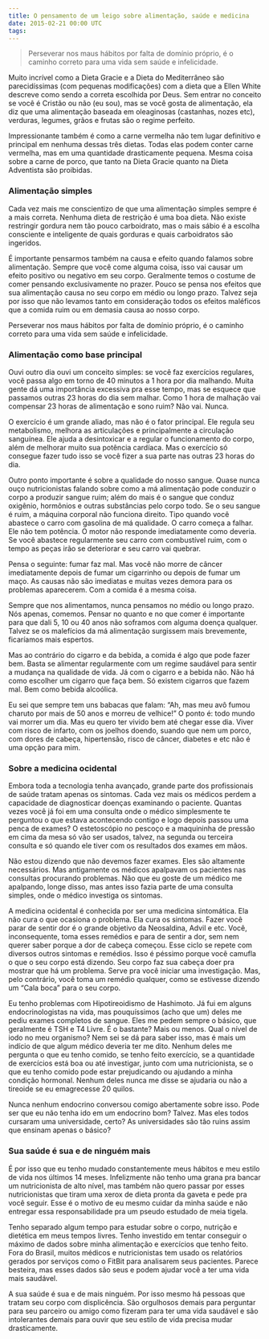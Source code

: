 ```yaml
---
title: O pensamento de um leigo sobre alimentação, saúde e medicina
date: 2015-02-21 00:00 UTC
tags:
---
```


> Perseverar nos maus hábitos por falta de domínio próprio, é o caminho correto para uma vida sem saúde e infelicidade.

Muito incrível como a Dieta Gracie e a Dieta do Mediterrâneo são parecidíssimas (com pequenas modificações) com a dieta que a Ellen White descreve como sendo a correta escolhida por Deus. Sem entrar no conceito se você é Cristão ou não (eu sou), mas se você gosta de alimentação, ela diz que uma alimentação baseada em oleaginosas (castanhas, nozes etc), verduras, legumes, grãos e frutas são o regime perfeito.

Impressionante também é como a carne vermelha não tem lugar definitivo e principal em nenhuma dessas três dietas. Todas elas podem conter carne vermelha, mas em uma quantidade drasticamente pequena. Mesma coisa sobre a carne de porco, que tanto na Dieta Gracie quanto na Dieta Adventista são proibidas.

### Alimentação simples

Cada vez mais me conscientizo de que uma alimentação simples sempre é a mais correta. Nenhuma dieta de restrição é uma boa dieta. Não existe restringir gordura nem tão pouco carboidrato, mas o mais sábio é a escolha consciente e inteligente de quais gorduras e quais carboidratos são ingeridos.

É importante pensarmos também na causa e efeito quando falamos sobre alimentação. Sempre que você come alguma coisa, isso vai causar um efeito positivo ou negativo em seu corpo. Geralmente temos o costume de comer pensando exclusivamente no prazer. Pouco se pensa nos efeitos que sua alimentação causa no seu corpo em médio ou longo prazo. Talvez seja por isso que não levamos tanto em consideração todos os efeitos maléficos que a comida ruim ou em demasia causa ao nosso corpo.

Perseverar nos maus hábitos por falta de domínio próprio, é o caminho correto para uma vida sem saúde e infelicidade.

### Alimentação como base principal

Ouvi outro dia ouvi um conceito simples: se você faz exercícios regulares, você passa algo em torno de 40 minutos a 1 hora por dia malhando. Muita gente dá uma importância excessiva pra esse tempo, mas se esquece que passamos outras 23 horas do dia sem malhar. Como 1 hora de malhação vai compensar 23 horas de alimentação e sono ruim? Não vai. Nunca.

O exercício é um grande aliado, mas não é o fator principal. Ele regula seu metabolismo, melhora as articulações e principalmente a circulação sanguínea. Ele ajuda a desintoxicar e a regular o funcionamento do corpo, além de melhorar muito sua potência cardíaca. Mas o exercício só consegue fazer tudo isso se você fizer a sua parte nas outras 23 horas do dia.

Outro ponto importante é sobre a qualidade do nosso sangue. Quase nunca ouço nutricionistas falando sobre como a má alimentação pode conduzir o corpo a produzir sangue ruim; além do mais é o sangue que conduz oxigênio, hormônios e outras substâncias pelo corpo todo. Se o seu sangue é ruim, a máquina corporal não funciona direito. Tipo quando você abastece o carro com gasolina de má qualidade. O carro começa a falhar. Ele não tem potência. O motor não responde imediatamente como deveria. Se você abastece regularmente seu carro com combustível ruim, com o tempo as peças irão se deteriorar e seu carro vai quebrar.

Pensa o seguinte: fumar faz mal. Mas você não morre de câncer imediatamente depois de fumar um cigarrinho ou depois de fumar um maço. As causas não são imediatas e muitas vezes demora para os problemas aparecerem. Com a comida é a mesma coisa.

Sempre que nos alimentamos, nunca pensamos no médio ou longo prazo. Nós apenas, comemos. Pensar no quanto e no que comer é importante para que dali 5, 10 ou 40 anos não soframos com alguma doença qualquer. Talvez se os malefícios da má alimentação surgissem mais brevemente, ficaríamos mais espertos.

Mas ao contrário do cigarro e da bebida, a comida é algo que pode fazer bem. Basta se alimentar regularmente com um regime saudável para sentir a mudança na qualidade de vida. Já com o cigarro e a bebida não. Não há como escolher um cigarro que faça bem. Só existem cigarros que fazem mal. Bem como bebida alcoólica.

Eu sei que sempre tem uns babacas que falam: “Ah, mas meu avô fumou charuto por mais de 50 anos e morreu de velhice!” O ponto é: todo mundo vai morrer um dia. Mas eu quero ter vivido bem até chegar esse dia. Viver com risco de infarto, com os joelhos doendo, suando que nem um porco, com dores de cabeça, hipertensão, risco de câncer, diabetes e etc não é uma opção para mim.

### Sobre a medicina ocidental

Embora toda a tecnologia tenha avançado, grande parte dos profissionais de saúde tratam apenas os sintomas. Cada vez mais os médicos perdem a capacidade de diagnosticar doenças examinando o paciente. Quantas vezes você já foi em uma consulta onde o médico simplesmente te perguntou o que estava acontecendo contigo e logo depois passou uma penca de exames? O estetoscópio no pescoço e a maquininha de pressão em cima da mesa só vão ser usados, talvez, na segunda ou terceira consulta e só quando ele tiver com os resultados dos exames em mãos.

Não estou dizendo que não devemos fazer exames. Eles são altamente necessários. Mas antigamente os médicos apalpavam os pacientes nas consultas procurando problemas. Não que eu goste de um médico me apalpando, longe disso, mas antes isso fazia parte de uma consulta simples, onde o médico investiga os sintomas.

A medicina ocidental é conhecida por ser uma medicina sintomática. Ela não cura o que ocasiona o problema. Ela cura os sintomas. Fazer você parar de sentir dor é o grande objetivo da Neosaldina, Advil e etc. Você, inconsequente, toma esses remédios e para de sentir a dor, sem nem querer saber porque a dor de cabeça começou. Esse ciclo se repete com diversos outros sintomas e remédios. Isso é péssimo porque você camufla o que o seu corpo está dizendo. Seu corpo faz sua cabeça doer pra mostrar que há um problema. Serve pra você iniciar uma investigação. Mas, pelo contrário, você toma um remédio qualquer, como se estivesse dizendo um “Cala boca” para o seu corpo.

Eu tenho problemas com Hipotireoidismo de Hashimoto. Já fui em alguns endocrinologistas na vida, mas pouquíssimos (acho que um) deles me pediu exames completos de sangue. Eles me pedem sempre o básico, que geralmente é TSH e T4 Livre. É o bastante? Mais ou menos. Qual o nível de iodo no meu organismo? Nem sei se dá para saber isso, mas é mais um indício de que algum médico deveria ter me dito. Nenhum deles me pergunta o que eu tenho comido, se tenho feito exercício, se a quantidade de exercícios está boa ou até investigar, junto com uma nutricionista, se o que eu tenho comido pode estar prejudicando ou ajudando a minha condição hormonal. Nenhum deles nunca me disse se ajudaria ou não a tireoide se eu emagrecesse 20 quilos.

Nunca nenhum endocrino conversou comigo abertamente sobre isso. Pode ser que eu não tenha ido em um endocrino bom? Talvez. Mas eles todos cursaram uma universidade, certo? As universidades são tão ruins assim que ensinam apenas o básico?

### Sua saúde é sua e de ninguém mais

É por isso que eu tenho mudado constantemente meus hábitos e meu estilo de vida nos últimos 14 meses. Infelizmente não tenho uma grana pra bancar um nutricionista de alto nível, mas também não quero passar por esses nutricionistas que tiram uma xerox de dieta pronta da gaveta e pede pra você seguir. Esse é o motivo de eu mesmo cuidar da minha saúde e não entregar essa responsabilidade pra um pseudo estudado de meia tigela.

Tenho separado algum tempo para estudar sobre o corpo, nutrição e dietética em meus tempos livres. Tenho investido em tentar conseguir o máximo de dados sobre minha alimentação e exercícios que tenho feito. Fora do Brasil, muitos médicos e nutricionistas tem usado os relatórios gerados por serviços como o FitBit para analisarem seus pacientes. Parece besteira, mas esses dados são seus e podem ajudar você a ter uma vida mais saudável.

A sua saúde é sua e de mais ninguém. Por isso mesmo há pessoas que tratam seu corpo com displicência. São orgulhosos demais para perguntar para seu parceiro ou amigo como fizeram para ter uma vida saudável e são intolerantes demais para ouvir que seu estilo de vida precisa mudar drasticamente.
